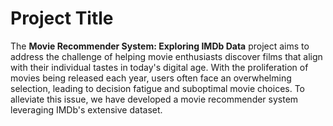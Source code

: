 # Project Title

The **Movie Recommender System: Exploring IMDb Data** project aims to address the challenge of helping movie enthusiasts discover films that align with their individual tastes in today's digital age. With the proliferation of movies being released each year, users often face an overwhelming selection, leading to decision fatigue and suboptimal movie choices. To alleviate this issue, we have developed a movie recommender system leveraging IMDb's extensive dataset.